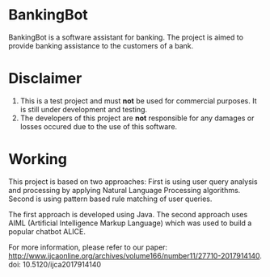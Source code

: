 # BankingBot
BankingBot is a software assistant for banking. The project is aimed to provide banking assistance to the customers of a bank.

# Disclaimer
1. This is a test project and must **not** be used for commercial purposes. It is still under development and testing.
2. The developers of this project are **not** responsible for any damages or losses occured due to the use of this software.

# Working
This project is based on two approaches: First is using user query analysis and processing by applying Natural Language Processing algorithms. Second is using pattern based rule matching of user queries.

The first approach is developed using Java. The second approach uses AIML (Artificial Intelligence Markup Language) which was used to build a popular chatbot ALICE.

For more information, please refer to our paper: http://www.ijcaonline.org/archives/volume166/number11/27710-2017914140. doi: 10.5120/ijca2017914140
